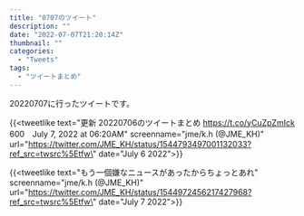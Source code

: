 ```yaml
---
title: "0707のツイート"
description: ""
date: "2022-07-07T21:20:14Z"
thumbnail: ""
categories:
  - "Tweets"
tags:
  - "ツイートまとめ"
---
```

20220707に行ったツイートです。
<!--more-->
{{<tweetlike text=\"更新 20220706のツイートまとめ https://t.co/yCuZpZmIck 600　July 7, 2022 at 06:20AM\" screenname=\"jme/k.h (@JME_KH)\" url=\"https://twitter.com/JME_KH/status/1544793497001132033?ref_src=twsrc%5Etfw\" date=\"July 6 2022\">}}

{{<tweetlike text=\"もう一個嫌なニュースがあったからちょっとあれ\" screenname=\"jme/k.h (@JME_KH)\" url=\"https://twitter.com/JME_KH/status/1544972456217427968?ref_src=twsrc%5Etfw\" date=\"July 7 2022\">}}

